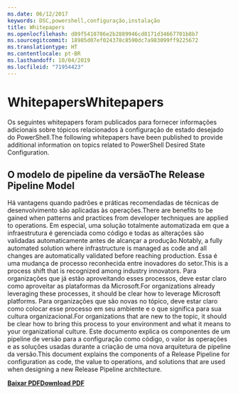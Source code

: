 ```yaml
---
ms.date: 06/12/2017
keywords: DSC,powershell,configuração,instalação
title: Whitepapers
ms.openlocfilehash: d89f5410786e2b2889946cd8171d34667701b8b7
ms.sourcegitcommit: 18985d07ef024378c8590dc7a983099ff9225672
ms.translationtype: HT
ms.contentlocale: pt-BR
ms.lasthandoff: 10/04/2019
ms.locfileid: "71954423"
---
```

# <a name="whitepapers"></a><span data-ttu-id="3400b-103">Whitepapers</span><span class="sxs-lookup"><span data-stu-id="3400b-103">Whitepapers</span></span>

<span data-ttu-id="3400b-104">Os seguintes whitepapers foram publicados para fornecer informações adicionais sobre tópicos relacionados à configuração de estado desejado do PowerShell.</span><span class="sxs-lookup"><span data-stu-id="3400b-104">The following whitepapers have been published to provide additional information on topics related to PowerShell Desired State Configuration.</span></span>

## <a name="the-release-pipeline-model"></a><span data-ttu-id="3400b-105">O modelo de pipeline da versão</span><span class="sxs-lookup"><span data-stu-id="3400b-105">The Release Pipeline Model</span></span>
<span data-ttu-id="3400b-106">Há vantagens quando padrões e práticas recomendadas de técnicas de desenvolvimento são aplicadas às operações.</span><span class="sxs-lookup"><span data-stu-id="3400b-106">There are benefits to be gained when patterns and practices from developer techniques are applied to operations.</span></span> <span data-ttu-id="3400b-107">Em especial, uma solução totalmente automatizada em que a infraestrutura é gerenciada como código e todas as alterações são validadas automaticamente antes de alcançar a produção.</span><span class="sxs-lookup"><span data-stu-id="3400b-107">Notably, a fully automated solution where infrastructure is managed as code and all changes are automatically validated before reaching production.</span></span> <span data-ttu-id="3400b-108">Essa é uma mudança de processo reconhecida entre inovadores do setor.</span><span class="sxs-lookup"><span data-stu-id="3400b-108">This is a process shift that is recognized among industry innovators.</span></span> <span data-ttu-id="3400b-109">Para organizações que já estão aproveitando esses processos, deve estar claro como aproveitar as plataformas da Microsoft.</span><span class="sxs-lookup"><span data-stu-id="3400b-109">For organizations already leveraging these processes, it should be clear how to leverage Microsoft platforms.</span></span> <span data-ttu-id="3400b-110">Para organizações que são novas no tópico, deve estar claro como colocar esse processo em seu ambiente e o que significa para sua cultura organizacional.</span><span class="sxs-lookup"><span data-stu-id="3400b-110">For organizations that are new to the topic, it should be clear how to bring this process to your environment and what it means to your organizational culture.</span></span> <span data-ttu-id="3400b-111">Este documento explica os componentes de um pipeline de versão para a configuração como código, o valor às operações e as soluções usadas durante a criação de uma nova arquitetura de pipeline da versão.</span><span class="sxs-lookup"><span data-stu-id="3400b-111">This document explains the components of a Release Pipeline for configuration as code, the value to operations, and solutions that are used when designing a new Release Pipeline architecture.</span></span>

<span data-ttu-id="3400b-112">**[Baixar PDF](https://aka.ms/thereleasepipelinemodelpdf)**</span><span class="sxs-lookup"><span data-stu-id="3400b-112">**[Download PDF](https://aka.ms/thereleasepipelinemodelpdf)**</span></span>
